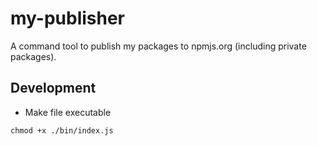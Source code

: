 # my-publisher

A command tool to publish my packages to npmjs.org (including private packages).


## Development

- Make file executable

```
chmod +x ./bin/index.js
```

